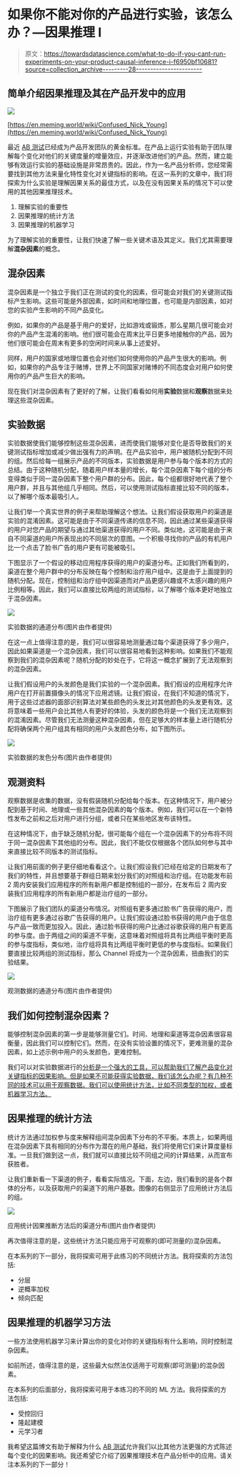# 如果你不能对你的产品进行实验，该怎么办？—因果推理 I

> 原文：<https://towardsdatascience.com/what-to-do-if-you-cant-run-experiments-on-your-product-causal-inference-i-f6950bf10681?source=collection_archive---------28----------------------->

## 简单介绍因果推理及其在产品开发中的应用

![](img/530e4563fa439ef102ffcc0d995db5ea.png)

[https://en.meming.world/wiki/Confused_Nick_Young](https://en.meming.world/wiki/Confused_Nick_Young)

最近 [AB 测试](/bayesian-experimentation-methods-for-products-636514951e43)已经成为产品开发团队的黄金标准。在产品上运行实验有助于团队理解每个变化对他们的关键度量的增量效应，并逐渐改进他们的产品。然而，建立能够有效运行实验的基础设施是非常昂贵的。因此，作为一名产品分析师，您经常需要找到其他方法来量化特性变化对关键指标的影响。在这一系列的文章中，我们将探索为什么实验是理解因果关系的最佳方式，以及在没有因果关系的情况下可以使用的其他因果推理技术。

1.  理解实验的重要性
2.  因果推理的统计方法
3.  因果推理的机器学习

为了理解实验的重要性，让我们快速了解一些关键术语及其定义。我们尤其需要理解**混杂因素**的概念。

## 混杂因素

混杂因素是一个独立于我们正在测试的变化的因素，但可能会对我们的关键测试指标产生影响。这些可能是外部因素，如时间和地理位置，也可能是内部因素，如对您的实验产生影响的不同产品变化。

例如，如果你的产品是基于用户的爱好，比如游戏或锻炼，那么星期几很可能会对你的产品产生混淆的影响。他们很可能会在周末比平日更多地接触你的产品，因为他们很可能会在周末有更多的空闲时间来从事上述爱好。

同样，用户的国家或地理位置也会对他们如何使用你的产品产生很大的影响。例如，如果你的产品专注于赌博，世界上不同国家对赌博的不同态度会对用户如何使用你的产品产生巨大的影响。

现在我们对混杂因素有了更好的了解，让我们看看如何用**实验**数据和**观察**数据来处理这些混杂因素。

## 实验数据

实验数据使我们能够控制这些混杂因素，进而使我们能够对变化是否导致我们的关键测试指标增加或减少做出强有力的声明。在产品实验中，用户被随机分配到不同的组。然后给每一组展示产品的不同版本，实验数据是用户参与每个版本的方式的总结。由于这种随机分配，随着用户样本量的增长，每个混杂因素下每个组的分布变得类似于同一混杂因素下整个用户群的分布。因此，每个组都很好地代表了整个用户群，并且与其他组几乎相同。然后，可以使用测试指标直接比较不同的版本，以了解哪个版本最吸引人。

让我们举一个真实世界的例子来帮助理解这个想法。让我们假设获取用户的渠道是实验的混淆因素。这可能是由于不同渠道传递的信息不同，因此通过某些渠道获得的用户对您产品的期望与通过其他渠道获得的用户不同。类似地，这可能是由于来自不同渠道的用户所表现出的不同层次的意图。一个积极寻找你的产品的有机用户比一个点击了脸书广告的用户更有可能被吸引。

下图显示了一个假设的移动应用程序获得的用户的渠道分布。正如我们所看到的，渠道在整个用户群中的分布反映在每个控制和治疗用户组中。这是由于上面提到的随机分配。现在，控制组和治疗组中因渠道而对产品更感兴趣或不太感兴趣的用户比例相等。因此，我们可以直接比较两组的测试指标，以了解哪个版本更好地独立于混杂因素。

![](img/c9a1e546f7dd65aa94fe89c620eb6657.png)

实验数据的通道分布(图片由作者提供)

在这一点上值得注意的是，我们可以很容易地测量通过每个渠道获得了多少用户，因此如果渠道是一个混杂因素，我们可以很容易地看到这种影响。如果我们不能观察到我们的混杂因素呢？随机分配的妙处在于，它将这一概念扩展到了无法观察到的混杂因素。

让我们假设用户的头发颜色是我们实验的一个混杂因素。我们假设的应用程序允许用户在打开前置摄像头的情况下应用滤镜。让我们假设，在我们不知道的情况下，用于这些过滤器的面部识别算法对某些颜色的头发比对其他颜色的头发更有效。这将意味着一些用户会比其他人有更好的体验，头发的颜色将是一个我们无法观察到的混淆因素。尽管我们无法测量这种混杂因素，但在足够大的样本量上进行随机分配将确保两个用户组具有相同的用户头发颜色分布，如下图所示。

![](img/58401e8cb651e9b7300537870ab1eb43.png)

实验数据的发色分布(图片由作者提供)

## 观测资料

观察数据是收集的数据，没有假装随机分配给每个版本。在这种情况下，用户被分配到基于时间、地理或一些其他混杂因素的每个版本。例如，我们可以在一个新特性发布之前和之后对用户进行分组，或者只在某些地区发布该特性。

在这种情况下，由于缺乏随机分配，很可能每个组在一个混杂因素下的分布将不同于同一混杂因素下其他组的分布。因此，我们不能仅仅根据各个团队如何参与其中来直接比较不同版本的测试指标。

让我们用前面的例子更仔细地看看这个。让我们假设我们已经在给定的日期发布了我们的特性，并且想要基于群组日期来划分我们的对照组和治疗组。在功能发布前 2 周内安装我们应用程序的所有新用户都是控制组的一部分，在发布后 2 周内安装我们应用程序的所有新用户都是治疗组的一部分。

下图展示了我们团队的渠道分布情况。对照组有更多通过脸书广告获得的用户，而治疗组有更多通过谷歌广告获得的用户。让我们假设通过脸书获得的用户由于信息与产品一致而更加投入。因此，通过脸书获得的用户比通过谷歌获得的用户有更高的参与度。由于两组之间的渠道不平衡，这意味着对照组将具有比两组平衡时更高的参与度指标，类似地，治疗组将具有比两组平衡时更低的参与度指标。如果我们要直接比较两组的测试指标，那么 Channel 将成为一个混杂因素，扭曲我们的实验结果。

![](img/0f02ff7c5c1f4e2cecd9fdf9fa8ef033.png)

观测数据的通道分布(图片由作者提供)

## 我们如何控制混杂因素？

能够控制混杂因素的第一步是能够测量它们。时间、地理和渠道等混杂因素很容易衡量，因此我们可以控制它们。然而，在没有实验设置的情况下，更难测量的混杂因素，如上述示例中用户的头发颜色，更难控制。

我们可以对实验数据进行的[分析是一个强大的工具，可以帮助我们了解产品变化对关键指标的因果影响。但是如果不可能获得实验数据，我们该怎么办呢？有几种不同的技术可以用于观察数据。我们可以使用统计方法，比如不同类型的加权，或者机器学习方法。](/bayesian-experimentation-methods-for-products-636514951e43)

## 因果推理的统计方法

统计方法通过加权参与度来解释组间混杂因素下分布的不平衡。本质上，如果两组在混杂因素下具有相同的分布作为潜在的用户基础，我们将使用它们来计算度量标准。一旦我们做到这一点，我们就可以直接比较不同组之间的计算结果，从而宣布获胜者。

让我们重新看一下渠道的例子，看看实际情况。下面，左边，我们看到的是各个群体的分布，以及获取用户的渠道下的用户基数。图像的右侧显示了应用统计方法后的组。

![](img/e02820da2b1bb717a098c18e3e2b25ee.png)

应用统计因果推断方法后的渠道分布(图片由作者提供)

再次值得注意的是，这些统计方法只能应用于可观察的(即可测量的)混杂因素。

在本系列的下一部分，我将探索可用于此练习的不同统计方法。我将探索的方法包括:

*   分层
*   逆概率加权
*   倾向匹配

## 因果推理的机器学习方法

一些方法使用机器学习来计算出你的变化对你的关键指标有什么影响，同时控制混杂因素。

如前所述，值得注意的是，这些最大似然法仅适用于可观察(即可测量)的混杂因素。

在本系列的后面部分，我将探索可用于本练习的不同的 ML 方法。我将探索的方法包括:

*   受控回归
*   隆起建模
*   元学习者

我希望这篇博文有助于解释为什么 [AB 测试](/bayesian-experimentation-methods-for-products-636514951e43)允许我们以比其他方法更强的方式陈述每个变化的因果影响。我还希望它介绍了因果推理技术在产品分析中的应用。请关注本系列的下一部分！